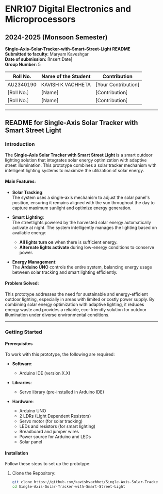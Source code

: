 # ENR107 Digital Electronics and Microprocessors  
## 2024-2025 (Monsoon Semester)  

**Single-Axis-Solar-Tracker-with-Smart-Street-Light README**  
**Submitted to faculty:** Maryam Kaveshgar  
**Date of submission:** [Insert Date]  
**Group Number:** 5  

| Roll No.   | Name of the Student   | Contribution |
|------------|-----------------------|--------------|
| AU2340190  | KAVISH K VACHHETA      | [Your Contribution] |
| [Roll No.] | [Name]                 | [Contribution] |
| [Roll No.] | [Name]                 | [Contribution] |

---

## README for Single-Axis Solar Tracker with Smart Street Light  

### **Introduction**

The **Single-Axis Solar Tracker with Smart Street Light** is a smart outdoor lighting solution that integrates solar energy optimization with adaptive street illumination. This prototype combines a solar tracker mechanism with intelligent lighting systems to maximize the utilization of solar energy.

#### **Main Features**:

- **Solar Tracking**:  
  The system uses a single-axis mechanism to adjust the solar panel's position, ensuring it remains aligned with the sun throughout the day to capture maximum sunlight and optimize energy generation.

- **Smart Lighting**:  
  The streetlights powered by the harvested solar energy automatically activate at night. The system intelligently manages the lighting based on available energy:
  - **All lights turn on** when there is sufficient energy.
  - **Alternate lights activate** during low-energy conditions to conserve power.

- **Energy Management**:  
  The **Arduino UNO** controls the entire system, balancing energy usage between solar tracking and smart lighting efficiently.

#### **Problem Solved**:
This prototype addresses the need for sustainable and energy-efficient outdoor lighting, especially in areas with limited or costly power supply. By combining solar energy optimization with adaptive lighting, it reduces energy waste and provides a reliable, eco-friendly solution for outdoor illumination under diverse environmental conditions.

---

### **Getting Started**  

#### **Prerequisites**  
To work with this prototype, the following are required:

- **Software**:
  - Arduino IDE (version X.X)
  
- **Libraries**:
  - Servo library (pre-installed in Arduino IDE)

- **Hardware**:
  - Arduino UNO
  - 2 LDRs (Light Dependent Resistors)
  - Servo motor (for solar tracking)
  - LEDs and resistors (for smart lighting)
  - Breadboard and jumper wires
  - Power source for Arduino and LEDs
  - Solar panel

#### **Installation**  
Follow these steps to set up the prototype:

1. Clone the Repository:  
   ```bash
   git clone https://github.com/kavishvachhet/Single-Axis-Solar-Tracker-with-Smart-Street-Light.git
   cd Single-Axis-Solar-Tracker-with-Smart-Street-Light
